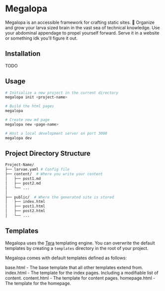 
# Megalopa

Megalopa is an accessible framework for crafting static sites. 🦀
Organize and grow your larva sized brain in the vast sea of technical knowledge. Use your abdominal appendage to propel yourself forward. Serve it in a website or something idk you'll figure it out.


## Installation
TODO

## Usage

```bash
# Initialize a new project in the current directory
megalopa init <project-name>

# Build the html pages
megalopa

# Create new md page
megalopa new <page-name>

# Host a local development server on port 3000
megalopa dev

```

## Project Directory Structure
```bash
Project-Name/
├── larvae.yaml # Config file
├── content/  # Where you write your content
│   ├── post1.md
│   ├── post2.md 
│   └── ...
│
├── public/  # Where the generated site is stored
│   ├── index.html
│   ├── post1.html
│   ├── post2.html
│   └── ...

```

## Templates
Megalopa uses the [Tera](https://keats.github.io/tera/) templating engine. You can overwrite the default templates by creating a `templates` directory in the root of your project.

Megalopa comes with default templates defined as follows:

base.html - The base template that all other templates extend from.
index.html - The template for the index pages. Including a modifiable list of content.
content.html - The template for content pages.
homepage.html - The template for the homepage.

